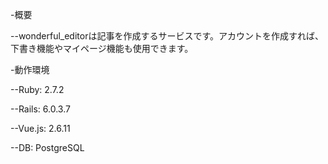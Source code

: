 -概要

--wonderful_editorは記事を作成するサービスです。アカウントを作成すれば、下書き機能やマイページ機能も使用できます。

-動作環境

--Ruby: 2.7.2

--Rails: 6.0.3.7

--Vue.js: 2.6.11

--DB: PostgreSQL


